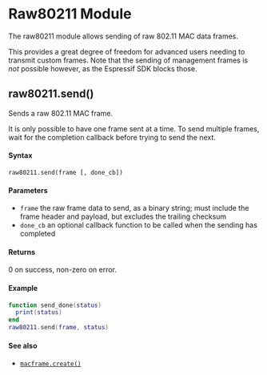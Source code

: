 # Raw80211 Module

The raw80211 module allows sending of raw 802.11 MAC data frames.

This provides a great degree of freedom for advanced users needing to transmit custom frames. Note that the sending of management frames is *not* possible however, as the Espressif SDK blocks those.

## raw80211.send()

Sends a raw 802.11 MAC frame.

It is only possible to have one frame sent at a time. To send multiple frames, wait for the completion callback before trying to send the next.

#### Syntax
`raw80211.send(frame [, done_cb])`

#### Parameters
  - `frame` the raw frame data to send, as a binary string; must include the frame header and payload, but excludes the trailing checksum
  - `done_cb` an optional callback function to be called when the sending has completed

#### Returns
0 on success, non-zero on error.

#### Example
```lua
function send_done(status)
  print(status)
end
raw80211.send(frame, status)
```

#### See also
  - [`macframe.create()`](#macframecreate)
